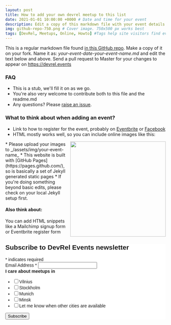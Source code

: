 ```yaml
---
layout: post
title: How to add your own devrel meetup to this list
date: 2021-01-01 10:00:00 +0000 # Date and time for your event
description: Edit a copy of this markdown file with your event details make a pull request to Master. Here's <a href="https://github.com/tooevangelist/tooevangelist.github.io/blob/master/README.md">Readme.md file</a> with more details.</br> Click on to see how an event stub may look like # Post description
img: github-repo-750.png # Cover image. 750x500 px works best 
tags: [DevRel, Meetups, Online, Howto] #Tags help site visitors find events. Add an own tag i.e. DevrelFolks and a city, if you feel like it 
---
```


This is a regular markdown file found [in this GitHub repo](https://github.com/tooevangelist/tooevangelist.github.io/tree/master/_posts). Make a copy of it on your fork. Name it as: _your-event-date-your-event-name.md_ and edit the text below and above. Send a pull request to Master for your changes to appear on https://devrel.events

### FAQ
* This is a stub, we'll fill it on as we go.
* You're also very welcome to contribute both to this file and the readme.md
* Any questions? Please [raise an issue](https://github.com/tooevangelist/tooevangelist.github.io/issues).

### What to think about when adding an event?
* Link to how to register for the event, probably on [Eventbrite](https://www.eventbrite.com/o/developer-relations-events-26740448969) or [Facebook](https://www.facebook.com/pg/devrelevents/events/)
* HTML mostly works well, so you can include online images like this:
<img align="right" width="300" src="{{site.baseurl}}/assets/img/3ofus_400_white.png">
* Please upload your images to _/assets/img/your-event-name_
* This website is built with [GitHub Pages](https://pages.github.com/), so is basically a set of Jekyll generated static pages
* If you're doing something beyond basic edits, please check on your local Jekyll setup first.


#### Also think about:
You can add HTML snippets like a Mailchimp signup form or Eventbrite register form 

<!-- Begin Mailchimp Signup Form -->
<link href="//cdn-images.mailchimp.com/embedcode/classic-10_7.css" rel="stylesheet" type="text/css">
<style type="text/css">
	#mc_embed_signup{background:#fff; clear:left; font:14px Helvetica,Arial,sans-serif; }
	/* Add your own Mailchimp form style overrides in your site stylesheet or in this style block.
	   We recommend moving this block and the preceding CSS link to the HEAD of your HTML file. */
</style>
<div id="mc_embed_signup">
<form action="https://events.us4.list-manage.com/subscribe/post?u=ad086bf6f4bd17869249056f8&amp;id=1b847ea0a4" method="post" id="mc-embedded-subscribe-form" name="mc-embedded-subscribe-form" class="validate" target="_blank" novalidate>
    <div id="mc_embed_signup_scroll">
	<h2>Subscribe to DevRel Events newsletter</h2>
<div class="indicates-required"><span class="asterisk">*</span> indicates required</div>
<div class="mc-field-group">
	<label for="mce-EMAIL">Email Address  <span class="asterisk">*</span>
</label>
	<input type="email" value="" name="EMAIL" class="required email" id="mce-EMAIL">
</div>
<div class="mc-field-group input-group">
    <strong>I care about meetups in </strong>
    <ul><li><input type="checkbox" value="1" name="group[55291][1]" id="mce-group[55291]-55291-0"><label for="mce-group[55291]-55291-0">Vilnius</label></li>
<li><input type="checkbox" value="2" name="group[55291][2]" id="mce-group[55291]-55291-1"><label for="mce-group[55291]-55291-1">Stockholm</label></li>
<li><input type="checkbox" value="4" name="group[55291][4]" id="mce-group[55291]-55291-2"><label for="mce-group[55291]-55291-2">Munich</label></li>
<li><input type="checkbox" value="8" name="group[55291][8]" id="mce-group[55291]-55291-3"><label for="mce-group[55291]-55291-3">Minsk</label></li>
<li><input type="checkbox" value="16" name="group[55291][16]" id="mce-group[55291]-55291-4"><label for="mce-group[55291]-55291-4">Let me know when other cities are available</label></li>
</ul>
</div>
	<div id="mce-responses" class="clear">
		<div class="response" id="mce-error-response" style="display:none"></div>
		<div class="response" id="mce-success-response" style="display:none"></div>
	</div>    <!-- real people should not fill this in and expect good things - do not remove this or risk form bot signups-->
    <div style="position: absolute; left: -5000px;" aria-hidden="true"><input type="text" name="b_ad086bf6f4bd17869249056f8_1b847ea0a4" tabindex="-1" value=""></div>
    <div class="clear"><input type="submit" value="Subscribe" name="subscribe" id="mc-embedded-subscribe" class="button"></div>
    </div>
</form>
</div>

<!--End mc_embed_signup-->
